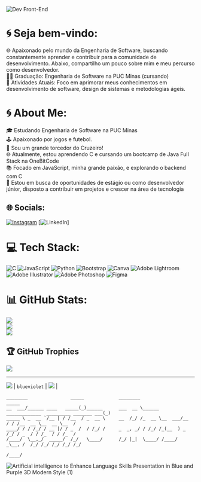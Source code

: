 ![Dev Front-End](https://github.com/saviorosynni/saviorosynni/assets/161331798/2510e4ca-d483-4684-8a95-be400be1db57)



# 🌀 Seja bem-vindo:
🌐 Apaixonado pelo mundo da Engenharia de Software, buscando constantemente aprender e contribuir para a comunidade de desenvolvimento. Abaixo, compartilho um pouco sobre mim e meu percurso como desenvolvedor.<br>
👨‍🎓 Graduação: Engenharia de Software na PUC Minas (cursando)<br>
🌱 Atividades Atuais: Foco em aprimorar meus conhecimentos em desenvolvimento de software, design de sistemas e metodologias ágeis.<br>

# 🌀 About Me:
🎓 Estudando Engenharia de Software na PUC Minas<br>
🕹️ Apaixonado por jogos e futebol. <br>
🦊 Sou um grande torcedor do Cruzeiro! <br>
🌐 Atualmente, estou aprendendo C e cursando um bootcamp de Java Full Stack na OneBitCode<br>
📚 Focado em JavaScript, minha grande paixão, e explorando o backend com C<br>
🚀 Estou em busca de oportunidades de estágio ou como desenvolvedor júnior, disposto a contribuir em projetos e crescer na área de tecnologia

## 🌐 Socials:
[![Instagram](https://img.shields.io/badge/Instagram-%23E4405F.svg?logo=Instagram&logoColor=white)](https://instagram.com/savio_rosynni) [![LinkedIn](https://img.shields.io/badge/LinkedIn-%230077B5.svg?logo=linkedin&logoColor=white)]

# 💻 Tech Stack:
![C](https://img.shields.io/badge/c-%2300599C.svg?style=for-the-badge&logo=c&logoColor=white) ![JavaScript](https://img.shields.io/badge/javascript-%23323330.svg?style=for-the-badge&logo=javascript&logoColor=%23F7DF1E) ![Python](https://img.shields.io/badge/python-3670A0?style=for-the-badge&logo=python&logoColor=ffdd54) ![Bootstrap](https://img.shields.io/badge/bootstrap-%238511FA.svg?style=for-the-badge&logo=bootstrap&logoColor=white) ![Canva](https://img.shields.io/badge/Canva-%2300C4CC.svg?style=for-the-badge&logo=Canva&logoColor=white) ![Adobe Lightroom](https://img.shields.io/badge/Adobe%20Lightroom-31A8FF.svg?style=for-the-badge&logo=Adobe%20Lightroom&logoColor=white) ![Adobe Illustrator](https://img.shields.io/badge/adobe%20illustrator-%23FF9A00.svg?style=for-the-badge&logo=adobe%20illustrator&logoColor=white) ![Adobe Photoshop](https://img.shields.io/badge/adobe%20photoshop-%2331A8FF.svg?style=for-the-badge&logo=adobe%20photoshop&logoColor=white) ![Figma](https://img.shields.io/badge/figma-%23F24E1E.svg?style=for-the-badge&logo=figma&logoColor=white)
# 📊 GitHub Stats:
![](https://github-readme-stats.vercel.app/api?username=saviorosynni&theme=nightowl&hide_border=false&include_all_commits=false&count_private=false)<br/>
![](https://github-readme-streak-stats.herokuapp.com/?user=saviorosynni&theme=nightowl&hide_border=false)<br/>
![](https://github-readme-stats.vercel.app/api/top-langs/?username=saviorosynni&theme=nightowl&hide_border=false&include_all_commits=false&count_private=false&layout=compact)

## 🏆 GitHub Trophies
![](https://github-profile-trophy.vercel.app/?username=saviorosynni&theme=radical&no-frame=false&no-bg=true&margin-w=4)

---
[![](https://visitcount.itsvg.in/api?id=saviorosynni&icon=0&color=0)](https://visitcount.itsvg.in)
| `blueviolet` | ![](https://img.shields.io/static/v1?label=Profile+views&message=1234567890&color=blueviolet) |
<!-- Proudly created with GPRM ( https://gprm.itsvg.in ) -->

```text
________                _____             ________                                         _____ 
__  ___/______ ____   _____(_)______      ___  __ \______ _____________  _________ _______ ___(_)
_____ \ _  __ `/__ | / /__  / _  __ \     __  /_/ /_  __ \__  ___/__  / / /__  __ \__  __ \__  / 
____/ / / /_/ / __ |/ / _  /  / /_/ /     _  _, _/ / /_/ /_(__  ) _  /_/ / _  / / /_  / / /_  /  
/____/  \__,_/  _____/  /_/   \____/      /_/ |_|  \____/ /____/  _\__, /  /_/ /_/ /_/ /_/ /_/   
                                                                  /____/                         
``` 

![Artificial intelligence to Enhance Language Skills Presentation in Blue and Purple 3D Modern Style (1)](https://github.com/saviorosynni/saviorosynni/assets/161331798/2994eb38-0217-46a9-9efa-474aa2c716c9)

